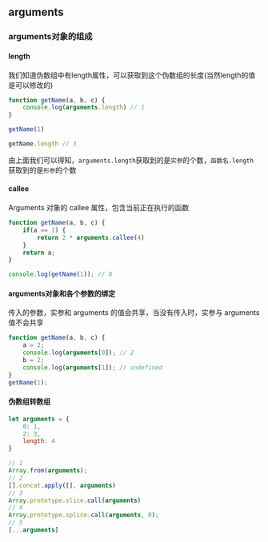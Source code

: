 ## arguments

### arguments对象的组成
#### length
我们知道伪数组中有length属性，可以获取到这个伪数组的长度(当然length的值是可以修改的)
```js
function getName(a, b, c) {
    console.log(arguments.length) // 1
}

getName(1) 

getName.length // 3
```
由上面我们可以得知，`arguments.length`获取到的是`实参`的个数，`函数名.length`获取到的是`形参`的个数

#### callee
Arguments 对象的 callee 属性，包含当前正在执行的函数
```js
function getName(a, b, c) {
    if(a == 1) {
        return 2 * arguments.callee(4)
    }
    return a;
}

console.log(getName(1)); // 8
```

#### arguments对象和各个参数的绑定
传入的参数，实参和 arguments 的值会共享，当没有传入时，实参与 arguments 值不会共享
```js
function getName(a, b, c) {
    a = 2;
    console.log(arguments[0]); // 2
    b = 2;
    console.log(arguments[1]); // undefined
}
getName(1);
```

#### 伪数组转数组
```js
let arguments = {
    0: 1,
    2: 3,
    length: 4
}

// 1
Array.from(arguments);
// 2
[].concat.apply([], arguments)
// 3
Array.prototype.slice.call(arguments)
// 4
Array.prototype.splice.call(arguments, 0);
// 5
[...arguments]
```